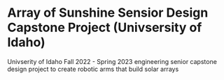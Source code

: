 # Array of Sunshine Sensior Design Capstone Project (Univsersity of Idaho)
 Univserity of Idaho Fall 2022 - Spring 2023 engineering senior capstone design project to create robotic arms that build solar arrays
